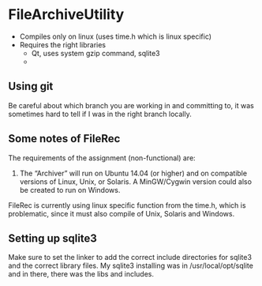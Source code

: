 # FileArchiveUtility

* Compiles only on linux (uses time.h which is linux specific)
* Requires the right libraries
  * Qt, uses system gzip command, sqlite3
  * 

## Using git

Be careful about which branch you are working in and committing to, it was sometimes hard to tell if I was in the right branch locally.

## Some notes of FileRec

The requirements of the assignment (non-functional) are:

1. The “Archiver” will run on Ubuntu 14.04 (or higher) and on compatible versions of Linux, Unix, or Solaris. A MinGW/Cygwin version could also be created to run on Windows.

FileRec is currently using linux specific function from the time.h, which is problematic, since it must also compile of Unix, Solaris and Windows.

## Setting up sqlite3
Make sure to set the linker to add the correct include directories for sqlite3 and the correct library files.
My sqlite3 installing was in /usr/local/opt/sqlite and in there, there was the libs and includes.
